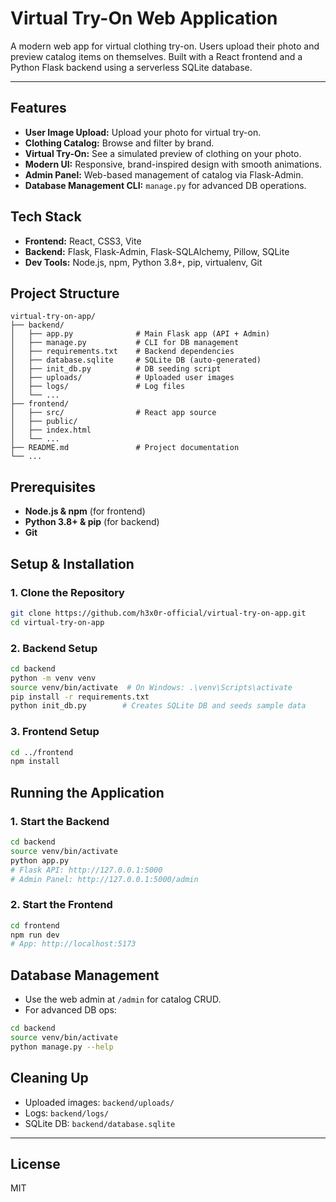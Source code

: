 # Virtual Try-On Web Application

A modern web app for virtual clothing try-on. Users upload their photo and preview catalog items on themselves. Built with a React frontend and a Python Flask backend using a serverless SQLite database.

---

## Features

- **User Image Upload:** Upload your photo for virtual try-on.
- **Clothing Catalog:** Browse and filter by brand.
- **Virtual Try-On:** See a simulated preview of clothing on your photo.
- **Modern UI:** Responsive, brand-inspired design with smooth animations.
- **Admin Panel:** Web-based management of catalog via Flask-Admin.
- **Database Management CLI:** `manage.py` for advanced DB operations.

## Tech Stack

- **Frontend:** React, CSS3, Vite
- **Backend:** Flask, Flask-Admin, Flask-SQLAlchemy, Pillow, SQLite
- **Dev Tools:** Node.js, npm, Python 3.8+, pip, virtualenv, Git

## Project Structure

```
virtual-try-on-app/
├── backend/
│   ├── app.py              # Main Flask app (API + Admin)
│   ├── manage.py           # CLI for DB management
│   ├── requirements.txt    # Backend dependencies
│   ├── database.sqlite     # SQLite DB (auto-generated)
│   ├── init_db.py          # DB seeding script
│   ├── uploads/            # Uploaded user images
│   ├── logs/               # Log files
│   └── ...
├── frontend/
│   ├── src/                # React app source
│   ├── public/
│   ├── index.html
│   └── ...
├── README.md               # Project documentation
└── ...
```

## Prerequisites

- **Node.js & npm** (for frontend)
- **Python 3.8+ & pip** (for backend)
- **Git**

## Setup & Installation

### 1. Clone the Repository

```bash
git clone https://github.com/h3x0r-official/virtual-try-on-app.git
cd virtual-try-on-app
```

### 2. Backend Setup

```bash
cd backend
python -m venv venv
source venv/bin/activate  # On Windows: .\venv\Scripts\activate
pip install -r requirements.txt
python init_db.py        # Creates SQLite DB and seeds sample data
```

### 3. Frontend Setup

```bash
cd ../frontend
npm install
```

## Running the Application

### 1. Start the Backend

```bash
cd backend
source venv/bin/activate
python app.py
# Flask API: http://127.0.0.1:5000
# Admin Panel: http://127.0.0.1:5000/admin
```

### 2. Start the Frontend

```bash
cd frontend
npm run dev
# App: http://localhost:5173
```

## Database Management

- Use the web admin at `/admin` for catalog CRUD.
- For advanced DB ops:

```bash
cd backend
source venv/bin/activate
python manage.py --help
```

## Cleaning Up

- Uploaded images: `backend/uploads/`
- Logs: `backend/logs/`
- SQLite DB: `backend/database.sqlite`

---

## License

MIT
